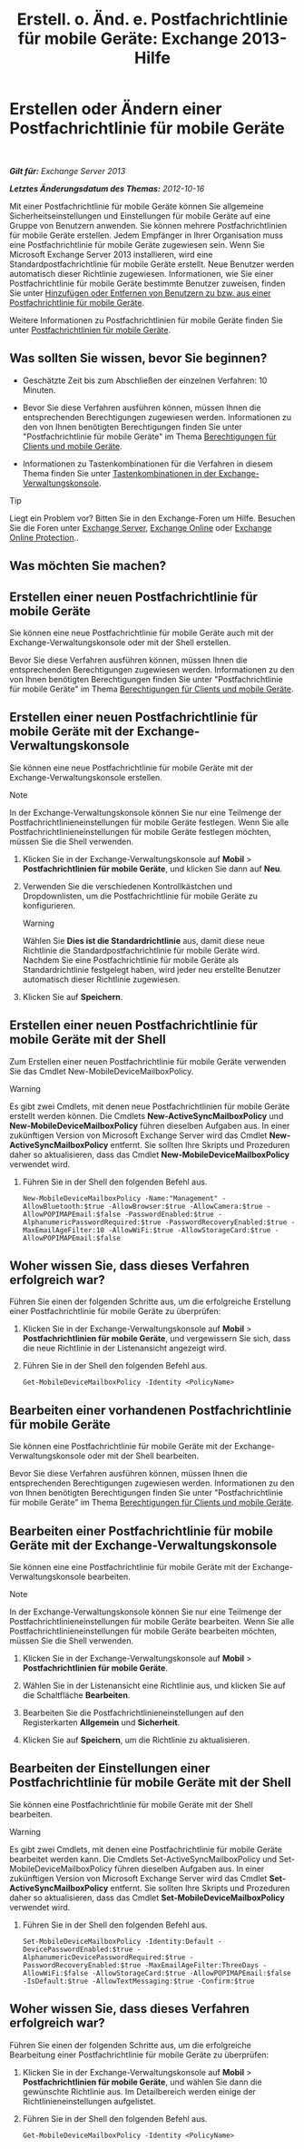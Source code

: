 ﻿---
title: 'Erstell. o. Änd. e. Postfachrichtlinie für mobile Geräte: Exchange 2013-Hilfe'
TOCTitle: Erstellen oder Ändern einer Postfachrichtlinie für mobile Geräte
ms:assetid: b4a37a81-25e3-40ff-a18a-a62ae4493635
ms:mtpsurl: https://technet.microsoft.com/de-de/library/Bb124315(v=EXCHG.150)
ms:contentKeyID: 50476489
ms.date: 04/24/2018
mtps_version: v=EXCHG.150
ms.translationtype: HT
---

# Erstellen oder Ändern einer Postfachrichtlinie für mobile Geräte

 

_**Gilt für:** Exchange Server 2013_

_**Letztes Änderungsdatum des Themas:** 2012-10-16_

Mit einer Postfachrichtlinie für mobile Geräte können Sie allgemeine Sicherheitseinstellungen und Einstellungen für mobile Geräte auf eine Gruppe von Benutzern anwenden. Sie können mehrere Postfachrichtlinien für mobile Geräte erstellen. Jedem Empfänger in Ihrer Organisation muss eine Postfachrichtlinie für mobile Geräte zugewiesen sein. Wenn Sie Microsoft Exchange Server 2013 installieren, wird eine Standardpostfachrichtlinie für mobile Geräte erstellt. Neue Benutzer werden automatisch dieser Richtlinie zugewiesen. Informationen, wie Sie einer Postfachrichtlinie für mobile Geräte bestimmte Benutzer zuweisen, finden Sie unter [Hinzufügen oder Entfernen von Benutzern zu bzw. aus einer Postfachrichtlinie für mobile Geräte](add-or-remove-users-from-a-mobile-mailbox-policy-exchange-2013-help.md).

Weitere Informationen zu Postfachrichtlinien für mobile Geräte finden Sie unter [Postfachrichtlinien für mobile Geräte](mobile-device-mailbox-policies-exchange-2013-help.md).

## Was sollten Sie wissen, bevor Sie beginnen?

  - Geschätzte Zeit bis zum Abschließen der einzelnen Verfahren: 10 Minuten.

  - Bevor Sie diese Verfahren ausführen können, müssen Ihnen die entsprechenden Berechtigungen zugewiesen werden. Informationen zu den von Ihnen benötigten Berechtigungen finden Sie unter "Postfachrichtlinie für mobile Geräte" im Thema [Berechtigungen für Clients und mobile Geräte](clients-and-mobile-devices-permissions-exchange-2013-help.md).

  - Informationen zu Tastenkombinationen für die Verfahren in diesem Thema finden Sie unter [Tastenkombinationen in der Exchange-Verwaltungskonsole](keyboard-shortcuts-in-the-exchange-admin-center-exchange-online-protection-help.md).


> [!TIP]
> Liegt ein Problem vor? Bitten Sie in den Exchange-Foren um Hilfe. Besuchen Sie die Foren unter <A href="https://go.microsoft.com/fwlink/p/?linkid=60612">Exchange Server</A>, <A href="https://go.microsoft.com/fwlink/p/?linkid=267542">Exchange Online</A> oder <A href="https://go.microsoft.com/fwlink/p/?linkid=285351">Exchange Online Protection</A>..



## Was möchten Sie machen?

## Erstellen einer neuen Postfachrichtlinie für mobile Geräte

Sie können eine neue Postfachrichtlinie für mobile Geräte auch mit der Exchange-Verwaltungskonsole oder mit der Shell erstellen.

Bevor Sie diese Verfahren ausführen können, müssen Ihnen die entsprechenden Berechtigungen zugewiesen werden. Informationen zu den von Ihnen benötigten Berechtigungen finden Sie unter "Postfachrichtlinie für mobile Geräte" im Thema [Berechtigungen für Clients und mobile Geräte](clients-and-mobile-devices-permissions-exchange-2013-help.md).

## Erstellen einer neuen Postfachrichtlinie für mobile Geräte mit der Exchange-Verwaltungskonsole

Sie können eine neue Postfachrichtlinie für mobile Geräte mit der Exchange-Verwaltungskonsole erstellen.


> [!NOTE]
> In der Exchange-Verwaltungskonsole können Sie nur eine Teilmenge der Postfachrichtlinieneinstellungen für mobile Geräte festlegen. Wenn Sie alle Postfachrichtlinieneinstellungen für mobile Geräte festlegen möchten, müssen Sie die Shell verwenden.



1.  Klicken Sie in der Exchange-Verwaltungskonsole auf **Mobil** \> **Postfachrichtlinien für mobile Geräte**, und klicken Sie dann auf **Neu**.

2.  Verwenden Sie die verschiedenen Kontrollkästchen und Dropdownlisten, um die Postfachrichtlinie für mobile Geräte zu konfigurieren.
    

    > [!WARNING]
    > Wählen Sie <STRONG>Dies ist die Standardrichtlinie</STRONG> aus, damit diese neue Richtlinie die Standardpostfachrichtlinie für mobile Geräte wird. Nachdem Sie eine Postfachrichtlinie für mobile Geräte als Standardrichtlinie festgelegt haben, wird jeder neu erstellte Benutzer automatisch dieser Richtlinie zugewiesen.



3.  Klicken Sie auf **Speichern**.

## Erstellen einer neuen Postfachrichtlinie für mobile Geräte mit der Shell

Zum Erstellen einer neuen Postfachrichtlinie für mobile Geräte verwenden Sie das Cmdlet New-MobileDeviceMailboxPolicy.


> [!WARNING]
> Es gibt zwei Cmdlets, mit denen neue Postfachrichtlinien für mobile Geräte erstellt werden können. Die Cmdlets <STRONG>New-ActiveSyncMailboxPolicy</STRONG> und <STRONG>New-MobileDeviceMailboxPolicy</STRONG> führen dieselben Aufgaben aus. In einer zukünftigen Version von Microsoft Exchange Server wird das Cmdlet <STRONG>New-ActiveSyncMailboxPolicy</STRONG> entfernt. Sie sollten Ihre Skripts und Prozeduren daher so aktualisieren, dass das Cmdlet <STRONG>New-MobileDeviceMailboxPolicy</STRONG> verwendet wird.



1.  Führen Sie in der Shell den folgenden Befehl aus.
    
        New-MobileDeviceMailboxPolicy -Name:"Management" -AllowBluetooth:$true -AllowBrowser:$true -AllowCamera:$true -AllowPOPIMAPEmail:$false -PasswordEnabled:$true -AlphanumericPasswordRequired:$true -PasswordRecoveryEnabled:$true -MaxEmailAgeFilter:10 -AllowWiFi:$true -AllowStorageCard:$true -AllowPOPIMAPEmail:$false

## Woher wissen Sie, dass dieses Verfahren erfolgreich war?

Führen Sie einen der folgenden Schritte aus, um die erfolgreiche Erstellung einer Postfachrichtlinie für mobile Geräte zu überprüfen:

1.  Klicken Sie in der Exchange-Verwaltungskonsole auf **Mobil** \> **Postfachrichtlinien für mobile Geräte**, und vergewissern Sie sich, dass die neue Richtlinie in der Listenansicht angezeigt wird.

2.  Führen Sie in der Shell den folgenden Befehl aus.
    
        Get-MobileDeviceMailboxPolicy -Identity <PolicyName> 

## Bearbeiten einer vorhandenen Postfachrichtlinie für mobile Geräte

Sie können eine Postfachrichtlinie für mobile Geräte mit der Exchange-Verwaltungskonsole oder mit der Shell bearbeiten.

Bevor Sie diese Verfahren ausführen können, müssen Ihnen die entsprechenden Berechtigungen zugewiesen werden. Informationen zu den von Ihnen benötigten Berechtigungen finden Sie unter "Postfachrichtlinie für mobile Geräte" im Thema [Berechtigungen für Clients und mobile Geräte](clients-and-mobile-devices-permissions-exchange-2013-help.md).

## Bearbeiten einer Postfachrichtlinie für mobile Geräte mit der Exchange-Verwaltungskonsole

Sie können eine eine Postfachrichtlinie für mobile Geräte mit der Exchange-Verwaltungskonsole bearbeiten.


> [!NOTE]
> In der Exchange-Verwaltungskonsole können Sie nur eine Teilmenge der Postfachrichtlinieneinstellungen für mobile Geräte bearbeiten. Wenn Sie alle Postfachrichtlinieneinstellungen für mobile Geräte bearbeiten möchten, müssen Sie die Shell verwenden.



1.  Klicken Sie in der Exchange-Verwaltungskonsole auf **Mobil** \> **Postfachrichtlinien für mobile Geräte**.

2.  Wählen Sie in der Listenansicht eine Richtlinie aus, und klicken Sie auf die Schaltfläche **Bearbeiten**.

3.  Bearbeiten Sie die Postfachrichtlinieneinstellungen auf den Registerkarten **Allgemein** und **Sicherheit**.

4.  Klicken Sie auf **Speichern**, um die Richtlinie zu aktualisieren.

## Bearbeiten der Einstellungen einer Postfachrichtlinie für mobile Geräte mit der Shell

Sie können eine Postfachrichtlinie für mobile Geräte mit der Shell bearbeiten.


> [!WARNING]
> Es gibt zwei Cmdlets, mit denen eine Postfachrichtlinie für mobile Geräte bearbeitet werden kann. Die Cmdlets Set-ActiveSyncMailboxPolicy und Set-MobileDeviceMailboxPolicy führen dieselben Aufgaben aus. In einer zukünftigen Version von Microsoft Exchange Server wird das Cmdlet <STRONG>Set-ActiveSyncMailboxPolicy</STRONG> entfernt. Sie sollten Ihre Skripts und Prozeduren daher so aktualisieren, dass das Cmdlet <STRONG>Set-MobileDeviceMailboxPolicy</STRONG> verwendet wird.



1.  Führen Sie in der Shell den folgenden Befehl aus.
    
        Set-MobileDeviceMailboxPolicy -Identity:Default -DevicePasswordEnabled:$true -AlphanumericDevicePasswordRequired:$true -PasswordRecoveryEnabled:$true -MaxEmailAgeFilter:ThreeDays -AllowWiFi:$false -AllowStorageCard:$true -AllowPOPIMAPEmail:$false -IsDefault:$true -AllowTextMessaging:$true -Confirm:$true

## Woher wissen Sie, dass dieses Verfahren erfolgreich war?

Führen Sie einen der folgenden Schritte aus, um die erfolgreiche Bearbeitung einer Postfachrichtlinie für mobile Geräte zu überprüfen:

1.  Klicken Sie in der Exchange-Verwaltungskonsole auf **Mobil** \> **Postfachrichtlinien für mobile Geräte**, und wählen Sie dann die gewünschte Richtlinie aus. Im Detailbereich werden einige der Richtlinieneinstellungen aufgelistet.

2.  Führen Sie in der Shell den folgenden Befehl aus.
    
        Get-MobileDeviceMailboxPolicy -Identity <PolicyName>

